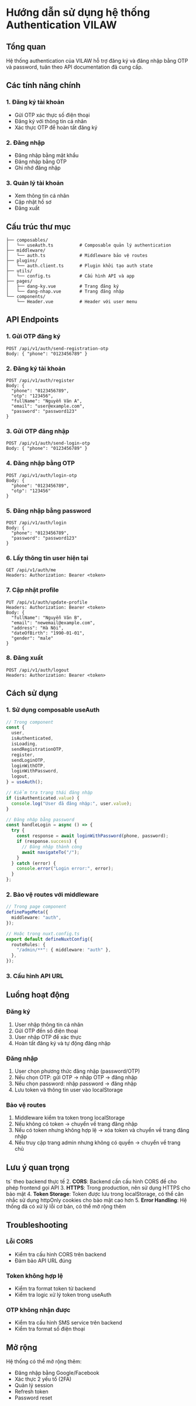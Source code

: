 # Hướng dẫn sử dụng hệ thống Authentication VILAW

## Tổng quan

Hệ thống authentication của VILAW hỗ trợ đăng ký và đăng nhập bằng OTP và password, tuân theo API documentation đã cung cấp.

## Các tính năng chính

### 1. Đăng ký tài khoản

- Gửi OTP xác thực số điện thoại
- Đăng ký với thông tin cá nhân
- Xác thực OTP để hoàn tất đăng ký

### 2. Đăng nhập

- Đăng nhập bằng mật khẩu
- Đăng nhập bằng OTP
- Ghi nhớ đăng nhập

### 3. Quản lý tài khoản

- Xem thông tin cá nhân
- Cập nhật hồ sơ
- Đăng xuất

## Cấu trúc thư mục

```
├── composables/
│   └── useAuth.ts          # Composable quản lý authentication
├── middleware/
│   └── auth.ts             # Middleware bảo vệ routes
├── plugins/
│   └── auth.client.ts      # Plugin khởi tạo auth state
├── utils/
│   └── config.ts           # Cấu hình API và app
├── pages/
│   ├── dang-ky.vue         # Trang đăng ký
│   └── dang-nhap.vue       # Trang đăng nhập
└── components/
    └── Header.vue          # Header với user menu
```

## API Endpoints

### 1. Gửi OTP đăng ký

```
POST /api/v1/auth/send-registration-otp
Body: { "phone": "0123456789" }
```

### 2. Đăng ký tài khoản

```
POST /api/v1/auth/register
Body: {
  "phone": "0123456789",
  "otp": "123456",
  "fullName": "Nguyễn Văn A",
  "email": "user@example.com",
  "password": "password123"
}
```

### 3. Gửi OTP đăng nhập

```
POST /api/v1/auth/send-login-otp
Body: { "phone": "0123456789" }
```

### 4. Đăng nhập bằng OTP

```
POST /api/v1/auth/login-otp
Body: {
  "phone": "0123456789",
  "otp": "123456"
}
```

### 5. Đăng nhập bằng password

```
POST /api/v1/auth/login
Body: {
  "phone": "0123456789",
  "password": "password123"
}
```

### 6. Lấy thông tin user hiện tại

```
GET /api/v1/auth/me
Headers: Authorization: Bearer <token>
```

### 7. Cập nhật profile

```
PUT /api/v1/auth/update-profile
Headers: Authorization: Bearer <token>
Body: {
  "fullName": "Nguyễn Văn B",
  "email": "newemail@example.com",
  "address": "Hà Nội",
  "dateOfBirth": "1990-01-01",
  "gender": "male"
}
```

### 8. Đăng xuất

```
POST /api/v1/auth/logout
Headers: Authorization: Bearer <token>
```

## Cách sử dụng

### 1. Sử dụng composable useAuth

```typescript
// Trong component
const {
  user,
  isAuthenticated,
  isLoading,
  sendRegistrationOTP,
  register,
  sendLoginOTP,
  loginWithOTP,
  loginWithPassword,
  logout,
} = useAuth();

// Kiểm tra trạng thái đăng nhập
if (isAuthenticated.value) {
  console.log("User đã đăng nhập:", user.value);
}

// Đăng nhập bằng password
const handleLogin = async () => {
  try {
    const response = await loginWithPassword(phone, password);
    if (response.success) {
      // Đăng nhập thành công
      await navigateTo("/");
    }
  } catch (error) {
    console.error("Login error:", error);
  }
};
```

### 2. Bảo vệ routes với middleware

```typescript
// Trong page component
definePageMeta({
  middleware: "auth",
});

// Hoặc trong nuxt.config.ts
export default defineNuxtConfig({
  routeRules: {
    "/admin/**": { middleware: "auth" },
  },
});
```

### 3. Cấu hình API URL

## Luồng hoạt động

### Đăng ký

1. User nhập thông tin cá nhân
2. Gửi OTP đến số điện thoại
3. User nhập OTP để xác thực
4. Hoàn tất đăng ký và tự động đăng nhập

### Đăng nhập

1. User chọn phương thức đăng nhập (password/OTP)
2. Nếu chọn OTP: gửi OTP → nhập OTP → đăng nhập
3. Nếu chọn password: nhập password → đăng nhập
4. Lưu token và thông tin user vào localStorage

### Bảo vệ routes

1. Middleware kiểm tra token trong localStorage
2. Nếu không có token → chuyển về trang đăng nhập
3. Nếu có token nhưng không hợp lệ → xóa token và chuyển về trang đăng nhập
4. Nếu truy cập trang admin nhưng không có quyền → chuyển về trang chủ

## Lưu ý quan trọng

ts` theo backend thực tế 2. **CORS**: Backend cần cấu hình CORS để cho phép frontend gọi API 3. **HTTPS**: Trong production, nên sử dụng HTTPS cho bảo mật 4. **Token Storage**: Token được lưu trong localStorage, có thể cân nhắc sử dụng httpOnly cookies cho bảo mật cao hơn 5. **Error Handling**: Hệ thống đã có xử lý lỗi cơ bản, có thể mở rộng thêm

## Troubleshooting

### Lỗi CORS

- Kiểm tra cấu hình CORS trên backend
- Đảm bảo API URL đúng

### Token không hợp lệ

- Kiểm tra format token từ backend
- Kiểm tra logic xử lý token trong useAuth

### OTP không nhận được

- Kiểm tra cấu hình SMS service trên backend
- Kiểm tra format số điện thoại

## Mở rộng

Hệ thống có thể mở rộng thêm:

- Đăng nhập bằng Google/Facebook
- Xác thực 2 yếu tố (2FA)
- Quản lý session
- Refresh token
- Password reset
